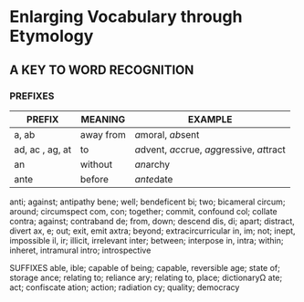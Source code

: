 # Enlarging Vocabulary through Etymology
## A KEY TO WORD RECOGNITION

### PREFIXES

| PREFIX | MEANING | EXAMPLE |
|--------|---------|---------|
|a, ab | away from| *a*moral, *ab*sent|
|ad, ac , ag, at| to | *a*dvent, *ac*crue, *ag*gressive, *at*tract|
|an| without| *an*archy |
|ante| before| *ante*date|
anti; against; antipathy
bene; well; bendeficent 
bi; two; bicameral
circum; around; circumspect
com, con; together; commit, confound
col; collate
contra; against; contraband
de; from, down; descend
dis, di; apart; distract, divert
ax, e; out; exit, emit
axtra; beyond; extracircurricular
in, im; not; inept, impossible
il, ir; illicit, irrelevant
inter; between; interpose
in, intra; within; inheret, intramural
intro; introspective




SUFFIXES
able, ible; capable of being; capable, reversible
age; state of; storage
ance; relating to; reliance
ary; relating to, place; dictionaryΩ
ate; act; confiscate
ation; action; radiation
cy; quality; democracy
